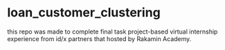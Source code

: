 # loan_customer_clustering

this repo was made to complete final task project-based virtual internship experience from id/x partners that hosted by Rakamin Academy. 
